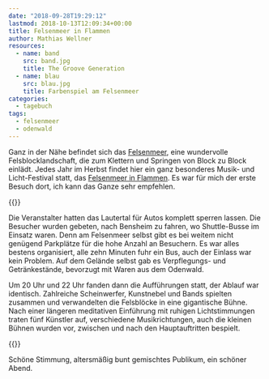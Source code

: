 ```yaml
---
date: "2018-09-28T19:29:12"
lastmod: 2018-10-13T12:09:34+00:00
title: Felsenmeer in Flammen
author: Mathias Wellner
resources:
  - name: band
    src: band.jpg
    title: The Groove Generation
  - name: blau
    src: blau.jpg
    title: Farbenspiel am Felsenmeer
categories:
  - tagebuch
tags:
  - felsenmeer
  - odenwald
---
```

Ganz in der Nähe befindet sich das [Felsenmeer](http://www.felsenmeer.org/), eine wundervolle Felsblocklandschaft, die zum Klettern und Springen von Block zu Block einlädt. Jedes Jahr im Herbst findet hier ein ganz besonderes Musik- und Licht-Festival statt, das [Felsenmeer in Flammen](https://www.felsenmeerinflammen.de/). Es war für mich der erste Besuch dort, ich kann das Ganze sehr empfehlen.
<!--more-->

{{<responsive-image name="blau">}}

Die Veranstalter hatten das Lautertal für Autos komplett sperren lassen. Die Besucher wurden gebeten, nach Bensheim zu fahren, wo Shuttle-Busse im Einsatz waren. Denn am Felsenmeer selbst gibt es bei weitem nicht genügend Parkplätze für die hohe Anzahl an Besuchern. Es war alles bestens organisiert, alle zehn Minuten fuhr ein Bus, auch der Einlass war kein Problem. Auf dem Gelände selbst gab es Verpflegungs- und Getränkestände, bevorzugt mit Waren aus dem Odenwald. 

Um 20 Uhr und 22 Uhr fanden dann die Aufführungen statt, der Ablauf war identisch. Zahlreiche Scheinwerfer, Kunstnebel und Bands spielten zusammen und verwandelten die Felsblöcke in eine gigantische Bühne. Nach einer längeren meditativen Einführung mit ruhigen Lichtstimmungen traten fünf Künstler auf, verschiedene Musikrichtungen, auch die kleinen Bühnen wurden vor, zwischen und nach den Hauptauftritten bespielt. 

{{<responsive-image name="band">}}

Schöne Stimmung, altersmäßig bunt gemischtes Publikum, ein schöner Abend. 